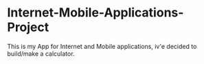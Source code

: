# Internet-Mobile-Applications-Project
This is my App for Internet and Mobile applications, iv'e decided to build/make a calculator.
